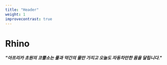 ```yaml
---
title: "Header"
weight: 1
improvecontrast: true
---
```


# Rhino

___"아프리카 초원의 코뿔소는 풀과 약간의 물만 가지고 오늘도 자동차만한 몸을 달립니다."___